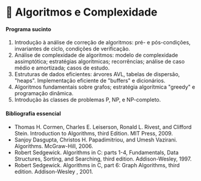 # 📗 Algoritmos e Complexidade


#### Programa sucinto

1. Introdução à análise de correção de algoritmos: pré- e pós-condições, invariantes de ciclo, condições de verificação.
2. Análise de complexidade de algoritmos: modelo de complexidade assimptótica; estratégias algorítmicas; recorrências; análise de caso médio e amortizada; casos de estudo.
3. Estruturas de dados eficientes: árvores AVL, tabelas de dispersão, "heaps". Implementação eficiente de "buffers" e dicionários.
4. Algoritmos fundamentais sobre grafos; estratégia algorítmica "greedy" e programação dinâmica.
5. Introdução às classes de problemas P, NP, e NP-completo.

#### Bibliografia essencial

- Thomas H. Cormen, Charles E. Leiserson, Ronald L. Rivest, and Clifford Stein. Introduction to Algorithms, third Edition. MIT Press, 2009.
- Sanjoy Dasgupta, Christos H. Papadimitriou, and Umesh Vazirani. Algorithms. McGraw-Hill, 2006.
- Robert Sedgewick. Algorithms in C: parts 1-4, Fundamentals, Data Structures, Sorting, and Searching, third edition. Addison-Wesley, 1997.
- Robert Sedgewick. Algorithms in C, part 6: Graph Algorithms, third edition. Addison-Wesley , 2001.
